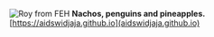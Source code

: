 ![Roy from FEH](https://cdn.donmai.us/original/17/16/__roy_fire_emblem_and_2_more_drawn_by_yuki_sumaburalove__17161cbfa138337b11a333af6e61862f.jpg)
**Nachos, penguins and pineapples.**
[https://aidswidjaja.github.io](aidswidjaja.github.io)
